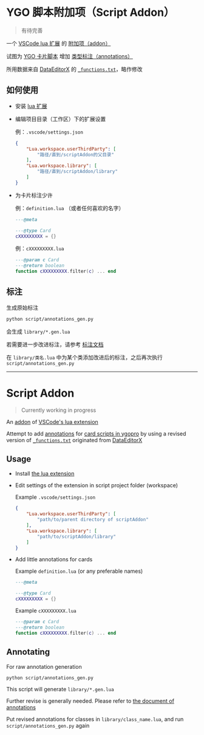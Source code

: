 # YGO 脚本附加项（Script Addon）

> 有待完善

一个 [VSCode lua 扩展][LuaExtension] 的 [附加项（addon）][Addons]

试图为 [YGO 卡片脚本][scripts] 增加 [类型标注（annotations）][Annotation]

所用数据来自 [DataEditorX][functions_origin] 的 [`_functions.txt`][functions]，略作修改

## 如何使用

- 安装 [lua 扩展][LuaExtension]
- 编辑项目目录（工作区）下的扩展设置

    例：`.vscode/settings.json`

    ```JSON
    {
        "Lua.workspace.userThirdParty": [
            "路径/直到/scriptAddon的父目录"
        ],
        "Lua.workspace.library": [
            "路径/直到/scriptAddon/library"
        ]
    }
    ```
- 为卡片标注少许

    例：`definition.lua` （或者任何喜欢的名字）

    ```lua
    ---@meta

    ---@type Card
    cXXXXXXXXX = {}
    ```
    例：`cXXXXXXXXX.lua`

    ```lua
    ---@param c Card
    ---@return boolean
    function cXXXXXXXXX.filter(c) ... end
    ```

## 标注

生成原始标注

```bash
python script/annotations_gen.py
```

会生成 `library/*.gen.lua`

若需要进一步改进标注，请参考 [标注文档][Annotation]

在 `library/类名.lua` 中为某个类添加改进后的标注，之后再次执行 `script/annotations_gen.py`

------

# Script Addon

> Currently working in progress

An [addon][Addons] of [VSCode's lua extension][LuaExtension]

Attempt to add [annotations][Annotation] for [card scripts in ygopro][scripts] by using a revised version of [`_functions.txt`][functions] originated from [DataEditorX][functions_origin]

## Usage

- Install [the lua extension][LuaExtension]
- Edit settings of the extension in script project folder (workspace)

    Example `.vscode/settings.json`

    ```JSON
    {
        "Lua.workspace.userThirdParty": [
            "path/to/parent directory of scriptAddon"
        ],
        "Lua.workspace.library": [
            "path/to/scriptAddon/library"
        ]
    }
    ```
- Add little annotations for cards

    Example `definition.lua` (or any preferable names)

    ```lua
    ---@meta

    ---@type Card
    cXXXXXXXXX = {}
    ```
    Example `cXXXXXXXXX.lua`

    ```lua
    ---@param c Card
    ---@return boolean
    function cXXXXXXXXX.filter(c) ... end
    ```

## Annotating

For raw annotation generation

```bash
python script/annotations_gen.py
```

This script will generate `library/*.gen.lua`

Further revise is generally needed. Please refer to [the document of annotations][Annotation]

Put revised annotations for classes in `library/class_name.lua`, and run `script/annotations_gen.py` again

[Addons]: https://luals.github.io/wiki/addons/
[Annotation]: https://luals.github.io/wiki/annotations/
[LuaExtension]: https://marketplace.visualstudio.com/items?itemName=sumneko.lua
[scripts]: https://github.com/Fluorohydride/ygopro-scripts
[functions]: https://github.com/liggest/scriptAddon/blob/main/script/_functions.txt
[functions_origin]: https://code.mycard.moe/nanahira/DataEditorX/-/blob/master/DataEditorX/data/_functions.txt
